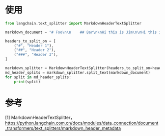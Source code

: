 # 使用

```python
from langchain.text_splitter import MarkdownHeaderTextSplitter

markdown_document = "# Foo\n\n    ## Bar\n\nHi this is Jim\n\nHi this is Joe\n\n ### Boo \n\n Hi this is Lance \n\n ## Baz\n\n Hi this is Molly"

headers_to_split_on = [
    ("#", "Header 1"),
    ("##", "Header 2"),
    ("###", "Header 3"),
]

markdown_splitter = MarkdownHeaderTextSplitter(headers_to_split_on=headers_to_split_on)
md_header_splits = markdown_splitter.split_text(markdown_document)
for split in md_header_splits:
    print(split)
```

# 参考

[1] MarkdownHeaderTextSplitter，https://python.langchain.com.cn/docs/modules/data_connection/document_transformers/text_splitters/markdown_header_metadata